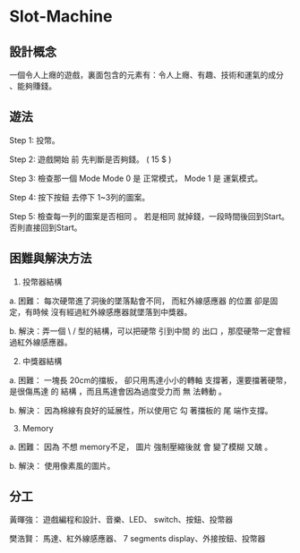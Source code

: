 
# Slot-Machine
 
 
## 設計概念
一個令人上癮的遊戲，裏面包含的元素有：令人上癮、有趣、技術和運氣的成分 、能夠賺錢。

## 遊法
Step 1: 投幣。


Step 2: 遊戲開始 前 先判斷是否夠錢。 ( 15 $ )


Step 3: 檢查那一個 Mode Mode 0 是 正常模式， Mode 1 是 運氣模式。


Step 4: 按下按鈕 去停下 1~3列的圖案。


Step 5: 檢查每一列的圖案是否相同 。 若是相同 就掉錢，一段時間後回到Start。否則直接回到Start。

## 困難與解決方法
1. 投幣器結構


a. 困難： 每次硬幣進了洞後的墜落點會不同， 而紅外線感應器 的位置 卻是固定，有時候 沒有經過紅外線感應器就墜落到中獎器。


b. 解決：弄一個 \ / 型的結構，可以把硬幣 引到中間 的 出口 ，那麼硬幣一定會經過紅外線感應器。


2. 中獎器結構


a. 困難： 一塊長 20cm的擋板， 卻只用馬達小小的轉軸 支撐著，還要擋著硬幣，是很傷馬達 的 結構 ，而且馬達會因為過度受力而 無 法轉動 。


b. 解決： 因為棉線有良好的延展性，所以使用它 勾 著擋板的 尾 端作支撐。


3. Memory


a. 困難： 因為 不想 memory不足， 圖片 強制壓縮後就 會 變了模糊 又醜 。


b. 解決： 使用像素風的圖片。

## 分工
黃暉強：
遊戲編程和設計、音樂、LED、 switch、按鈕、投幣器


樊浩賢：
馬達、紅外線感應器、 7 segments display、外接按鈕、投幣器
